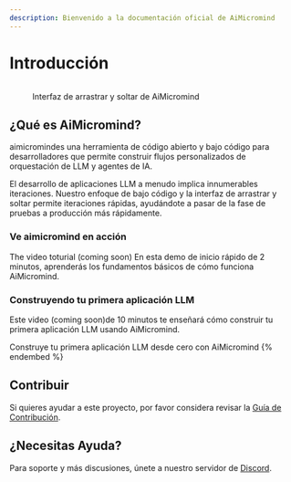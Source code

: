 ```yaml
---
description: Bienvenido a la documentación oficial de AiMicromind
---
```


# Introducción

<figure><img src=".gitbook/assets/flowise.gif" alt=""><figcaption><p>Interfaz de arrastrar y soltar de AiMicromind</p></figcaption></figure>

## ¿Qué es AiMicromind?

aimicromindes una herramienta de código abierto y bajo código para desarrolladores que permite construir flujos personalizados de orquestación de LLM y agentes de IA.

El desarrollo de aplicaciones LLM a menudo implica innumerables iteraciones. Nuestro enfoque de bajo código y la interfaz de arrastrar y soltar permite iteraciones rápidas, ayudándote a pasar de la fase de pruebas a producción más rápidamente.

### Ve aimicromind en acción
The video toturial  (coming soon)
En esta demo de inicio rápido de 2 minutos, aprenderás los fundamentos básicos de cómo funciona AiMicromind.



### Construyendo tu primera aplicación LLM

Este video  (coming soon)de 10 minutos te enseñará cómo construir tu primera aplicación LLM usando AiMicromind.

Construye tu primera aplicación LLM desde cero con AiMicromind
{% endembed %}

## Contribuir

Si quieres ayudar a este proyecto, por favor considera revisar la [Guía de Contribución](contributing/).

## ¿Necesitas Ayuda?

Para soporte y más discusiones, únete a nuestro servidor de [Discord](https://discord.gg/Bjf4gCNwsJ).  
